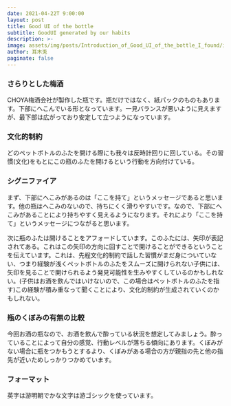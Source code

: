 ```yaml
---
date: 2021-04-22T 9:00:00
layout: post
title: Good UI of the bottle
subtitle: GoodUI generated by our habits
description: >-
image: assets/img/posts/Introduction_of_Good_UI_of_the_bottle_I_found/image1.jpg
author: 耳木兎
paginate: false
---
```


### さらりとした梅酒
CHOYA梅酒会社が製作した瓶です。瓶だけではなく、紙パックのものもあります。下部にへこんでいる形となっています。一見バランスが悪いように見えますが、最下部は広がっており安定して立つようになっています。

### 文化的制約
どのペットボトルのふたを開ける際にも我々は反時計回りに回している。その習慣(文化)をもとにこの瓶のふたを開けるという行動を方向付けている。

### シグニファイア
まず、下部にへこみがあるのは「ここを持て」というメッセージであると思います。他の瓶はへこみのないので、持ちにくく滑りやすいです。なので、下部にへこみがあることにより持ちやすく見えるようになります。それにより「ここを持て」というメッセージにつながると思います。

次に瓶のふたは開けることをアフォードしています。このふたには、矢印が表記されてある。これはこの矢印の方向に回すことで開けることができるということを伝えています。これは、先程文化的制約で話した習慣がまだ身についていない、つまり経験が浅くペットボトルのふたをスムーズに開けられない子供には、矢印を見ることで開けられるよう発見可能性を生みやすくしているのかもしれない。(子供はお酒を飲んではいけないので、この場合はペットボトルのふたを指す)この経験が積み重なって聞くことにより、文化的制約が生成されていくのかもしれない。

### 瓶のくぼみの有無の比較
 今回お酒の瓶なので、お酒を飲んで酔っている状況を想定してみましょう。酔っていることによって自分の感覚、行動レベルが落ちる傾向にあります。くぼみがない場合に瓶をつかもうとするより、くぼみがある場合の方が親指の先と他の指先が近いためしっかりつかめています。

### フォーマット
 英字は游明朝でかな文字は游ゴシックを使っています。
